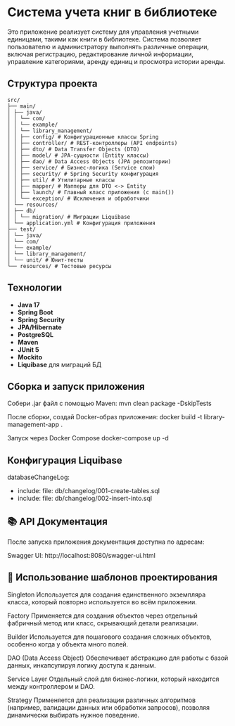 # Система учета книг в библиотеке

Это приложение реализует систему для управления учетными единицами, такими как книги в библиотеке. Система позволяет пользователю и администратору выполнять различные операции, включая регистрацию, редактирование личной информации, управление категориями, аренду единиц и просмотра истории аренды.

## Структура проекта

```
src/
├── main/
│ ├── java/
│ │ └── com/
│ │ └── example/
│ │ └── library_management/
│ │ ├── config/ # Конфигурационные классы Spring
│ │ ├── controller/ # REST-контроллеры (API endpoints)
│ │ ├── dto/ # Data Transfer Objects (DTO)
│ │ ├── model/ # JPA-сущности (Entity классы)
│ │ ├── dao/ # Data Access Objects (JPA репозитории)
│ │ ├── service/ # Бизнес-логика (Service слои)
│ │ ├── security/ # Spring Security конфигурация
│ │ ├── util/ # Утилитарные классы
│ │ ├── mapper/ # Мапперы для DTO <-> Entity
│ │ ├── launch/ # Главный класс приложения (с main())
│ │ └── exception/ # Исключения и обработчики
│ └── resources/
│ ├── db/
│ │ └── migration/ # Миграции Liquibase
│ └── application.yml # Конфигурация приложения
├── test/
│ └── java/
│ └── com/
│ └── example/
│ └── library_management/
│ └── unit/ # Юнит-тесты
└── resources/ # Тестовые ресурсы
```

## Технологии

- **Java 17**  
- **Spring Boot**  
- **Spring Security**  
- **JPA/Hibernate**  
- **PostgreSQL**  
- **Maven**  
- **JUnit 5**  
- **Mockito**  
- **Liquibase** для миграций БД

## Сборка и запуск приложения

Собери .jar файл с помощью Maven:
mvn clean package -DskipTests

После сборки, создай Docker-образ приложения:
docker build -t library-management-app .

Запуск через Docker Compose
docker-compose up -d

## Конфигурация Liquibase
databaseChangeLog:
  - include:
      file: db/changelog/001-create-tables.sql
  - include:
      file: db/changelog/002-insert-into.sql

## 📚 API Документация
После запуска приложения документация доступна по адресам:

Swagger UI: http://localhost:8080/swagger-ui.html

## 📁 Использование шаблонов проектирования
Singleton
Используется для создания единственного экземпляра класса, который повторно используется во всём приложении.

Factory
Применяется для создания объектов через отдельный фабричный метод или класс, скрывающий детали реализации.

Builder
Используется для пошагового создания сложных объектов, особенно когда у объекта много полей.

DAO (Data Access Object)
Обеспечивает абстракцию для работы с базой данных, инкапсулируя логику доступа к данным.

Service Layer
Отдельный слой для бизнес-логики, который находится между контроллером и DAO.

Strategy
Применяется для реализации различных алгоритмов (например, валидации данных или обработки запросов), позволяя динамически выбирать нужное поведение.
